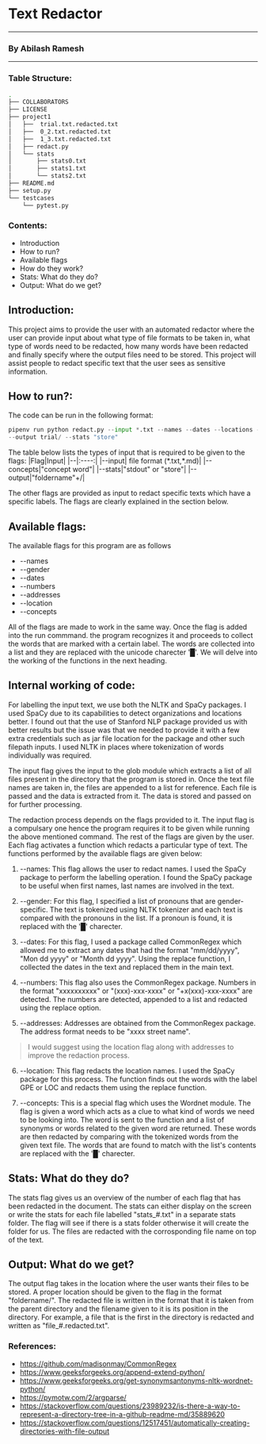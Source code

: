 # Text Redactor 
-------
### By Abilash Ramesh
--------
### Table Structure:
```bash
.
├── COLLABORATORS
├── LICENSE
├── project1
│   ├──  trial.txt.redacted.txt
│   ├──  0_2.txt.redacted.txt
│   ├──  1_3.txt.redacted.txt
│   ├── redact.py
│   └── stats
│       ├── stats0.txt
│       ├── stats1.txt
│       └── stats2.txt
├── README.md
├── setup.py
└── testcases
    └── pytest.py

```

### Contents:

* Introduction
* How to run?
* Available flags
* How do they work?
* Stats: What do they do?
* Output: What do we get?

## Introduction:

This project aims to provide the user with an automated redactor where the user can provide input about what type of file formats to be taken in, what type of words need to be redacted, how many words have been redacted and finally specify where the output files need to be stored. This project will assist people to redact specific text that the user sees as sensitive information. 

## How to run?:

The code can be run in the following format:
```python
pipenv run python redact.py --input *.txt --names --dates --locations --gender --numbers --concepts 'word' 
--output trial/ --stats "store"
```
The table below lists the types of input that is required to be given to the flags:
|Flag|Input|
|--|:----:|
|--input| file format (\*.txt,\*.md)|
|--concepts|"concept word"|
|--stats|"stdout" or "store"|
|--output|"foldername"+/|

The other flags are provided as input to redact specific texts which have a specific labels. The flags are clearly explained in the section below.

## Available flags:

The available flags for this program are as follows
* --names
* --gender
* --dates
* --numbers
* --addresses
* --location
* --concepts

All of the flags are made to work in the same way. Once the flag is added into the run commmand. the program recognizes it and proceeds to collect the words that are marked with a certain label. The words are collected into a list and they are replaced with the unicode charecter '█'. We will delve into the working of the functions in the next heading.

## Internal working of code:

For labelling the input text, we use both the NLTK and SpaCy packages. I used SpaCy due to its capabilities to detect organizations and locations better. I found out that the use of Stanford NLP package provided us with better results but the issue was that we needed to provide it with a few extra credentials such as jar file location for the package and other such filepath inputs. I used NLTK in places where tokenization of words individually was required. 

The input flag gives the input to the glob module which extracts a list of all files present in the directory that the program is stored in. Once the text file names are taken in, the files are appended to a list for reference. Each file is passed and the data is extracted from it. The data is stored and passed on for further processing. 

The redaction process depends on the flags provided to it. The input flag is a compulsary one hence the program requires it to be given while running the above mentioned command. The rest of the flags are given by the user. Each flag activates a function which redacts a particular type of text. The functions performed by the available flags are given below:

1. --names: This flag allows the user to redact names. I used the SpaCy package to perform the labelling operation. I found the SpaCy package to be useful when first names, last names are involved in the text. 

2. --gender: For this flag, I specified a list of pronouns that are gender-specific. The text is tokenized using NLTK tokenizer and each text is compared with the pronouns in the list. If a pronoun is found, it is replaced with the '█' charecter. 

3. --dates: For this flag, I used a package called CommonRegex which allowed me to extract any dates that had the format "mm/dd/yyyy", "Mon dd yyyy" or "Month dd yyyy". Using the replace function, I collected the dates in the text and replaced them in the main text. 

4. --numbers: This flag also uses the CommonRegex package. Numbers in the format "xxxxxxxxxx" or "(xxx)-xxx-xxxx" or "+x(xxx)-xxx-xxxx" are detected. The numbers are detected, appended to a list and redacted using the replace option. 

5. --addresses: Addresses are obtained from the CommonRegex package. The address format needs to be "xxxx street name". 
>I would suggest using the location flag along with addresses to improve the redaction process. 

6. --location: This flag redacts the location names. I used the SpaCy package for this process. The function finds out the words with the label GPE or LOC and redacts them using the replace function. 

7. --concepts: This is a special flag which uses the Wordnet module. The flag is given a word which acts as a clue to what kind of words we need to be looking into. The word is sent to the function and a list of synonyms or words related to the given word are returned. These words are then redacted by comparing with the tokenized words from the given text file. The  words that are found to match with the list's contents are replaced with the '█' charecter. 

## Stats: What do they do?
The stats flag gives us an overview of the number of each flag that has been redacted in the document. The stats can either display on the screen or write the stats for each file labelled "stats_#.txt" in a separate stats folder. The flag will see if there is a stats folder otherwise it will create the folder for us. The files are redacted with the corrosponding file name on top of the text. 

## Output: What do we get?
The output flag takes in the location where the user wants their files to be stored. A proper location should be given to the flag in the format "foldername/". The redacted file is written in the format that it is taken from the parent directory and the filename given to it is its position in the directory. For example, a file that is the first in the directory is redacted and written as "file_#.redacted.txt". 

### References:
* https://github.com/madisonmay/CommonRegex
* https://www.geeksforgeeks.org/append-extend-python/
* https://www.geeksforgeeks.org/get-synonymsantonyms-nltk-wordnet-python/
* https://pymotw.com/2/argparse/
* https://stackoverflow.com/questions/23989232/is-there-a-way-to-represent-a-directory-tree-in-a-github-readme-md/35889620
* https://stackoverflow.com/questions/12517451/automatically-creating-directories-with-file-output
